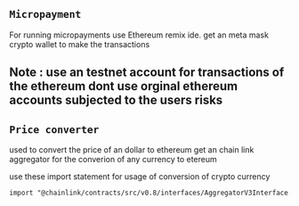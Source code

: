 
## **`Micropayment`**

For running micropayments use Ethereum remix ide. get an meta mask crypto wallet to make the transactions 

## Note : use an testnet account for transactions of the ethereum dont use orginal ethereum accounts subjected to the users risks 

## **`Price converter`**

used to convert the price of an dollar to ethereum 
get an chain link aggregator for the converion of any currency to etereum 

use these import statement for usage of conversion of crypto currency

```md
import "@chainlink/contracts/src/v0.8/interfaces/AggregatorV3Interface.sol";

```




